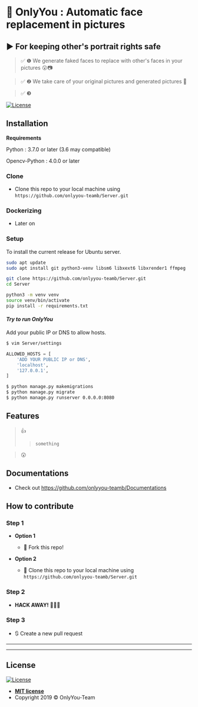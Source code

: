 # :high_brightness: OnlyYou : Automatic face replacement in pictures 
## :arrow_forward: For keeping other's portrait rights safe


> &#9989; &#10102; We generate faked faces to replace with other's faces in your pictures  :open_mouth::camera:

> &#9989; &#10103;  We take care of your original pictures and generated pictures  &#128140;

> &#9989; &#10104; 


<!-- blank line -->
[![License](http://img.shields.io/:license-mit-blue.svg?style=flat-square)](http://badges.gpl-license.org)


## Installation

**Requirements**

Python : 3.7.0 or later (3.6 may compatible)

Opencv-Python : 4.0.0 or later

### Clone

- Clone this repo to your local machine using `https://github.com/onlyyou-teamb/Server.git`

### Dockerizing

- Later on

### Setup

To install the current release for Ubuntu server.
```bash
sudo apt update
sudo apt install git python3-venv libsm6 libxext6 libxrender1 ffmpeg

git clone https://github.com/onlyyou-teamb/Server.git
cd Server

python3 -m venv venv
source venv/bin/activate
pip install -r requirements.txt
```
#### *Try to run OnlyYou*
Add your public IP or DNS to allow hosts.

```bash
$ vim Server/settings
```

```python
ALLOWED_HOSTS = [
    'ADD YOUR PUBLIC IP or DNS',
    'localhost',
    '127.0.0.1',
]
```

```bash
$ python manage.py makemigrations
$ python manage.py migrate
$ python manage.py runserver 0.0.0.0:8080
```

## Features

> :thumbsup: 
>> `something`

> :astonished:

## Documentations

- Check out https://github.com/onlyyou-teamb/Documentations

## How to contribute

### Step 1

- **Option 1**
    - 🍴 Fork this repo!

- **Option 2**
    - 👯 Clone this repo to your local machine using `https://github.com/onlyyou-teamb/Server.git`

### Step 2

- **HACK AWAY!** 🔨🔨🔨

### Step 3

- 🔃 Create a new pull request 

---

---

## License

[![License](http://img.shields.io/:license-mit-blue.svg?style=flat-square)](http://badges.mit-license.org)

- **[MIT license](https://opensource.org/licenses/mit-license.php)**
- Copyright 2019 © OnlyYou-Team

